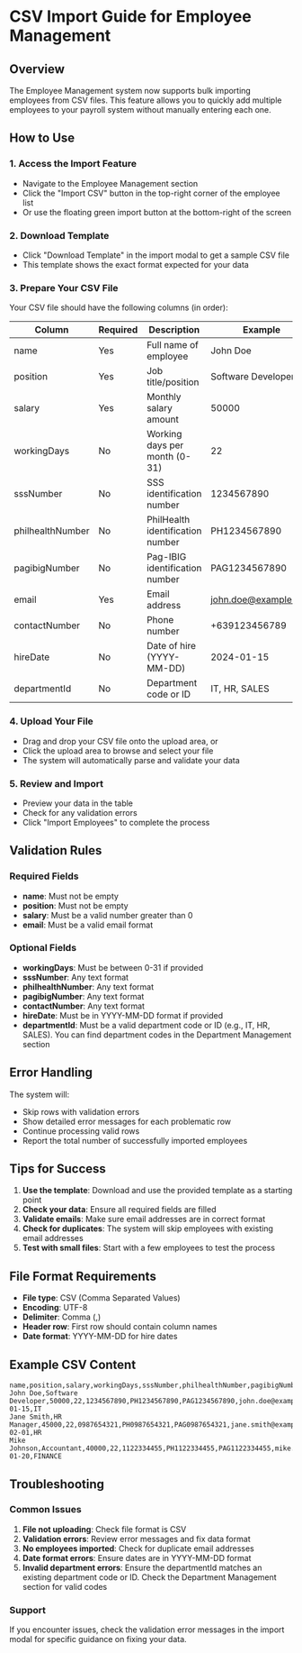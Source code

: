 # CSV Import Guide for Employee Management

## Overview
The Employee Management system now supports bulk importing employees from CSV files. This feature allows you to quickly add multiple employees to your payroll system without manually entering each one.

## How to Use

### 1. Access the Import Feature
- Navigate to the Employee Management section
- Click the "Import CSV" button in the top-right corner of the employee list
- Or use the floating green import button at the bottom-right of the screen

### 2. Download Template
- Click "Download Template" in the import modal to get a sample CSV file
- This template shows the exact format expected for your data

### 3. Prepare Your CSV File
Your CSV file should have the following columns (in order):

| Column | Required | Description | Example |
|--------|----------|-------------|---------|
| name | Yes | Full name of employee | John Doe |
| position | Yes | Job title/position | Software Developer |
| salary | Yes | Monthly salary amount | 50000 |
| workingDays | No | Working days per month (0-31) | 22 |
| sssNumber | No | SSS identification number | 1234567890 |
| philhealthNumber | No | PhilHealth identification number | PH1234567890 |
| pagibigNumber | No | Pag-IBIG identification number | PAG1234567890 |
| email | Yes | Email address | john.doe@example.com |
| contactNumber | No | Phone number | +639123456789 |
| hireDate | No | Date of hire (YYYY-MM-DD) | 2024-01-15 |
| departmentId | No | Department code or ID | IT, HR, SALES |

### 4. Upload Your File
- Drag and drop your CSV file onto the upload area, or
- Click the upload area to browse and select your file
- The system will automatically parse and validate your data

### 5. Review and Import
- Preview your data in the table
- Check for any validation errors
- Click "Import Employees" to complete the process

## Validation Rules

### Required Fields
- **name**: Must not be empty
- **position**: Must not be empty  
- **salary**: Must be a valid number greater than 0
- **email**: Must be a valid email format

### Optional Fields
- **workingDays**: Must be between 0-31 if provided
- **sssNumber**: Any text format
- **philhealthNumber**: Any text format
- **pagibigNumber**: Any text format
- **contactNumber**: Any text format
- **hireDate**: Must be in YYYY-MM-DD format if provided
- **departmentId**: Must be a valid department code or ID (e.g., IT, HR, SALES). You can find department codes in the Department Management section

## Error Handling

The system will:
- Skip rows with validation errors
- Show detailed error messages for each problematic row
- Continue processing valid rows
- Report the total number of successfully imported employees

## Tips for Success

1. **Use the template**: Download and use the provided template as a starting point
2. **Check your data**: Ensure all required fields are filled
3. **Validate emails**: Make sure email addresses are in correct format
4. **Check for duplicates**: The system will skip employees with existing email addresses
5. **Test with small files**: Start with a few employees to test the process

## File Format Requirements

- **File type**: CSV (Comma Separated Values)
- **Encoding**: UTF-8
- **Delimiter**: Comma (,)
- **Header row**: First row should contain column names
- **Date format**: YYYY-MM-DD for hire dates

## Example CSV Content

```csv
name,position,salary,workingDays,sssNumber,philhealthNumber,pagibigNumber,email,contactNumber,hireDate,departmentId
John Doe,Software Developer,50000,22,1234567890,PH1234567890,PAG1234567890,john.doe@example.com,+639123456789,2024-01-15,IT
Jane Smith,HR Manager,45000,22,0987654321,PH0987654321,PAG0987654321,jane.smith@example.com,+639098765432,2024-02-01,HR
Mike Johnson,Accountant,40000,22,1122334455,PH1122334455,PAG1122334455,mike.johnson@example.com,+639112233445,2024-01-20,FINANCE
```

## Troubleshooting

### Common Issues
1. **File not uploading**: Check file format is CSV
2. **Validation errors**: Review error messages and fix data format
3. **No employees imported**: Check for duplicate email addresses
4. **Date format errors**: Ensure dates are in YYYY-MM-DD format
5. **Invalid department errors**: Ensure the departmentId matches an existing department code or ID. Check the Department Management section for valid codes

### Support
If you encounter issues, check the validation error messages in the import modal for specific guidance on fixing your data.
